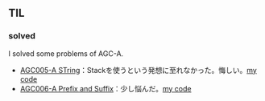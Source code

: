 ## TIL

### solved

I solved some problems of AGC-A. 

* [AGC005-A STring](https://atcoder.jp/contests/agc005/tasks/agc005_a)：Stackを使うという発想に至れなかった。悔しい。[my code](https://atcoder.jp/contests/agc005/submissions/12511790)
* [AGC006-A Prefix and Suffix](https://atcoder.jp/contests/agc006/tasks/agc006_a)：少し悩んだ。[my code](https://atcoder.jp/contests/agc006/submissions/12515615)